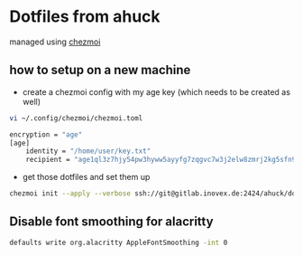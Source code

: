 # Dotfiles from ahuck

managed using [chezmoi](https://www.chezmoi.io/)

## how to setup on a new machine

- create a chezmoi config with my age key (which needs to be created as well)

```bash
vi ~/.config/chezmoi/chezmoi.toml
```

```bash
encryption = "age"
[age]
    identity = "/home/user/key.txt"
    recipient = "age1ql3z7hjy54pw3hyww5ayyfg7zqgvc7w3j2elw8zmrj2kg5sfn9aqmcac8p"

```

- get those dotfiles and set them up

```bash
chezmoi init --apply --verbose ssh://git@gitlab.inovex.de:2424/ahuck/dots.git
```

## Disable font smoothing for alacritty

```bash
defaults write org.alacritty AppleFontSmoothing -int 0
```
